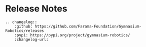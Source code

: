 # Release Notes

```{eval-rst}
.. changelog::
    :github: https://github.com/Farama-Foundation/Gymnasium-Robotics/releases
    :pypi: https://pypi.org/project/gymnasium-robotics/
    :changelog-url:
```
